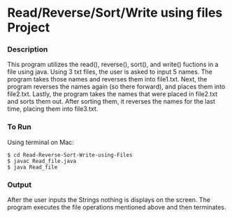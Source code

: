 # Read/Reverse/Sort/Write using files Project

### Description

This program utilizes the read(), reverse(), sort(), and write() fuctions in a file using java. Using 3 txt files, the user is asked to input 5 names. The program takes those names and reverses them into file1.txt. Next, the program reverses the names again (so there forward), and places them into file2.txt. Lastly, the program takes the names that were placed in file2.txt and sorts them out. After sorting them, it reverses the names for the last time, placing them into file3.txt.

### To Run

Using terminal on Mac:

```
$ cd Read-Reverse-Sort-Write-using-Files
$ javac Read_file.java
$ java Read_file
```

### Output

After the user inputs the Strings nothing is displays on the screen. The program executes the file operations mentioned above and then terminates. 
